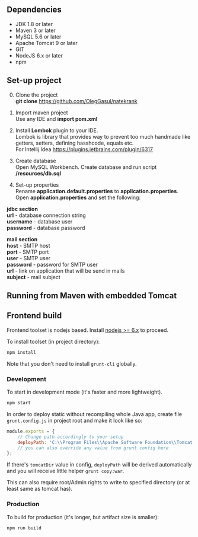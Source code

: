 ## Dependencies
- JDK 1.8 or later
- Maven 3 or later
- MySQL 5.6 or later
- Apache Tomcat 9 or later
- GIT
- NodeJS 6.x or later
- npm

## Set-up project
0) Clone the project  
__git clone__ https://github.com/OlegGasul/natekrank

1) Import maven project  
Use any IDE and __import pom.xml__

2) Install __Lombok__ plugin to your IDE.  
Lombok is library that provides way to prevent too much handmade like getters, setters, defining hasshcode, equals etc.  
For Intellij Idea https://plugins.jetbrains.com/plugin/6317

3) Create database  
Open MySQL Workbench. Create database and run script __/resources/db.sql__

4) Set-up properties  
Rename __application.default.properties__ to __application.properties__.  
Open __application.properties__ and set the following:

__jdbc section__  
__url__ - database connection string  
__username__ - database user  
__password__ - database password  

__mail section__  
__host__ - SMTP host  
__port__ - SMTP port  
__user__ - SMTP user  
__password__ - password for SMTP user  
__url__ - link on application that will be send in mails  
__subject__ - mail subject  


## Running from Maven with embedded Tomcat

## Frontend build

Frontend toolset is nodejs based. Install [nodejs >= 6.x](https://nodejs.org/) to proceed.

To install toolset (in project directory):

```sh
npm install 
```

Note that you don't need to install `grunt-cli` globally.

### Development
To start in development mode (it's faster and more lightweight). 

```sh
npm start
```

In order to deploy static without recompiling whole Java app, create file `grunt.config.js` in project root and make it look like so:

```js
module.exports = {
    // Change path accordingly to your setup
    deployPath: 'C:\\Program Files\\Apache Software Foundation\\Tomcat 7.0\\webapps\\natekrank\\resources',
    // you can also override any value from grunt config here 
};
```

If there's `tomcatDir` value in config, `deployPath` will be derived automatically and you will receive little helper `grunt copy:war`. 

This can also require root/Admin rights to write to specified directory (or at least same as tomcat has).

### Production

To build for production (it's longer, but artifact size is smaller):

```sh
npm run build
```
